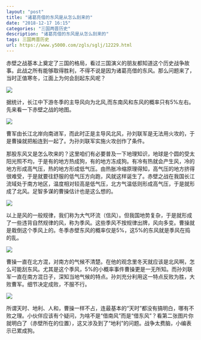 ```yaml
---
layout: "post"
title: "诸葛亮借的东风是从怎么刮来的"
date: "2018-12-17 16:15"
categories: "三国两晋历史"
description: "诸葛亮借的东风是从怎么刮来的"
tags: 三国两晋历史
url: https://www.y5000.com/zgls/sglj/12229.html
---
```






赤壁之战基本上奠定了三国的格局，看过三国演义的朋友都知道这个历史战争故事。此战之所有能够取得胜利，不得不说是因为诸葛亮借的东风。那么问题来了，当时正值寒冬，江面上为何会刮起东风呢？

![](https://img.y5000.com/uploads/allimg/170204/8-1F204151925330.jpg)

据统计，长江中下游冬季的主导风向为北风,而东南风和东风的概率只有5%左右。先来看一下赤壁之战的地图。

![](https://img.y5000.com/uploads/allimg/170204/8-1F20415195AI.jpg)

曹军由长江北岸向南进军，而此时正是主导风北风，孙刘联军是无法用火攻的，于是曹操就把船连到一起了。为孙刘联军实施火攻创作了条件。

那股东风又是怎么吹来的？这里咱们有必要普及一下地理知识，地球是个圆的受太阳光照不均，于是有的地方热成狗，有的地方冻成狗。有冷有热就会产生风，冷的地方形成高气压，热的地方形成低气压。由热胀冷缩原理得知，高气压的地方挤得很难受，于是就要往舒服的低气压方向跑，风就这样诞生了。赤壁之战在我国长江流域处于南方地区，温度相对较高是低气压，北方气温低则形成高气压，于是就形成了北风。足智多谋的曹操估计也是这么想的。

![](https://img.y5000.com/uploads/allimg/170204/8-1F204152004218.jpg)

以上是风的一般规律，我们称为大气环流（信风）。但我国地势复杂，于是就形成了一些违背自然规律的风，称为季风。这些季风不按规律出牌，风向多变。曹操就是栽倒这个季风上的。冬季赤壁东风的概率仅是5%，这5%的东风就是季风在捣的乱。

![](https://img.y5000.com/uploads/allimg/170204/8-1F204152012M2.jpg)

曹操一直在北方混，对南方的气候不清楚。在他的观念里冬天就应该是北风啊，怎么可能刮东风。尤其是这个季风，5%的小概率事件曹操更是一无所知。而孙刘联军一直在南方混日子，深知当地气候的特点。孙刘充分利用这一特点反败为胜，大败曹军。细节决定成败，不服不行。

![](https://img.y5000.com/uploads/allimg/170204/8-1F204152021537.jpg)

所谓天时、地利、人和，曹操一样不占，连最基本的“天时”都没有搞明白，哪有不败之理。小伙伴应该有个疑问，为啥不是“借南风”而是“借东风”？看第二张图片你就明白了（赤壁所在的位置），这又涉及到了“地利”的问题。战争太费脑，小编表示已累成狗。
